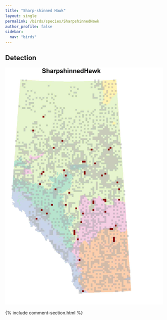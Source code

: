 ```yaml
---
title: "Sharp-shinned Hawk"
layout: single
permalink: /birds/species/SharpshinnedHawk
author_profile: false
sidebar:
  nav: "birds"
---
```


<h2>Detection</h2>

![](/assets/images/birds/SharpshinnedHawk/det.jpg)

{% include comment-section.html %}

